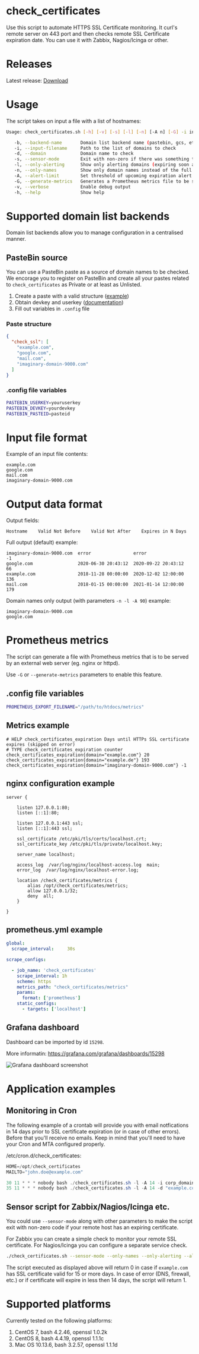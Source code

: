 # check_certificates

Use this script to automate HTTPS SSL Certificate monitoring. It curl's remote server on 443 port and then checks remote SSL Certificate expiration date. You can use it with Zabbix, Nagios/Icinga or other.

# Releases

Latest release: [Download](https://github.com/pavelkim/check_certificates/releases/latest/download/check_certificates.sh)

# Usage

The script takes on input a file with a list of hostnames:
```bash
Usage: check_certificates.sh [-h] [-v] [-s] [-l] [-n] [-A n] [-G] -i input_filename -d domain_name -b backend_name

   -b, --backend-name       Domain list backend name (pastebin, gcs, etc.)
   -i, --input-filename     Path to the list of domains to check
   -d, --domain             Domain name to check
   -s, --sensor-mode        Exit with non-zero if there was something to print out
   -l, --only-alerting      Show only alerting domains (expiring soon and erroneous)
   -n, --only-names         Show only domain names instead of the full table
   -A, --alert-limit        Set threshold of upcoming expiration alert to n days
   -G, --generate-metrics   Generates a Prometheus metrics file to be served by nginx
   -v, --verbose            Enable debug output
   -h, --help               Show help
```

# Supported domain list backends

Domain list backends allow you to manage configuration in a centralised manner.

## PasteBin source

You can use a PasteBin paste as a source of domain names to be checked. We encorage you to register on PasteBin and create all your pastes related to `check_certificates` as Private or at least as Unlisted.

1. Create a paste with a valid structure ([example](https://pastebin.com/FJFvdiPg))
1. Obtain devkey and userkey ([documentation](https://pastebin.com/doc_api#7))
1. Fill out variables in `.config` file

### Paste structure

```json
{ 
  "check_ssl": [ 
    "example.com",
    "google.com",
    "mail.com",
    "imaginary-domain-9000.com"
  ]
}
```

### .config file variables

```bash
PASTEBIN_USERKEY=youruserkey
PASTEBIN_DEVKEY=yourdevkey
PASTEBIN_PASTEID=pasteid
```

# Input file format

Example of an input file contents:
```
example.com
google.com
mail.com
imaginary-domain-9000.com
```

# Output data format

Output fields: 
```
Hostname    Valid Not Before    Valid Not After    Expires in N Days
```

Full output (default) example:
```
imaginary-domain-9000.com  error                error                -1
google.com                 2020-06-30 20:43:12  2020-09-22 20:43:12  66
example.com                2018-11-28 00:00:00  2020-12-02 12:00:00  136
mail.com                   2018-01-15 00:00:00  2021-01-14 12:00:00  179
```

Domain names only output (with parameters `-n -l -A 90`) example:
```
imaginary-domain-9000.com
google.com
```

# Prometheus metrics

The script can generate a file with Prometheus metrics that is to be served by an external web server (eg. nginx or httpd).

Use `-G` or `--generate-metrics` parameters to enable this feature.

## .config file variables

```bash
PROMETHEUS_EXPORT_FILENAME="/path/to/htdocs/metrics"
```

## Metrics example

```prometheus
# HELP check_certificates_expiration Days until HTTPs SSL certificate expires (skipped on error)
# TYPE check_certificates_expiration counter
check_certificates_expiration{domain="example.com"} 20
check_certificates_expiration{domain="example.de"} 193
check_certificates_expiration{domain="imaginary-domain-9000.com"} -1
```

## nginx configuration example

```nginx
server {

    listen 127.0.0.1:80;
    listen [::1]:80;

    listen 127.0.0.1:443 ssl;
    listen [::1]:443 ssl;

    ssl_certificate /etc/pki/tls/certs/localhost.crt;
    ssl_certificate_key /etc/pki/tls/private/localhost.key;

    server_name localhost;

    access_log  /var/log/nginx/localhost-access.log  main;
    error_log  /var/log/nginx/localhost-error.log;

    location /check_certificates/metrics {
        alias /opt/check_certificates/metrics;
        allow 127.0.0.1/32;
        deny  all;
    }

}
```

## prometheus.yml example


```yaml
global:
  scrape_interval:     30s

scrape_configs:

  - job_name: 'check_certificates'
    scrape_interval: 1h
    scheme: https
    metrics_path: "check_certificates/metrics"
    params:
      format: ['prometheus']
    static_configs:
      - targets: ['localhost']

```

## Grafana dashboard

Dashboard can be imported by id `15298`.

More informatin: https://grafana.com/grafana/dashboards/15298

![Grafana dashboard screenshot](https://grafana.com/api/dashboards/15298/images/11337/image)

# Application examples

## Monitoring in Cron

The following example of a crontab will provide you with email notfications in 14 days prior to SSL certificate expiration (or in case of other errors). Before that you'll receive no emails. Keep in mind that you'll need to have your Cron and MTA configured properly.

/etc/cron.d/check_certificates:
```java
HOME=/opt/check_certificates
MAILTO="john.doe@example.com"

30 11 * * * nobody bash ./check_certificates.sh -l -A 14 -i corp_domains.txt
35 11 * * * nobody bash ./check_certificates.sh -l -A 14 -d "example.com"
```

## Sensor script for Zabbix/Nagios/Icinga etc.

You could use `--sensor-mode` along with other parameters to make the script exit with non-zero code if your remote host has an expiring certificate. 

For Zabbix you can create a simple check to monitor your remote SSL certificate. For Nagios/Icinga you can configure a separate service check.

```bash
./check_certificates.sh --sensor-mode --only-names --only-alerting --alert-limit 14 --domain example.com
```

The script executed as displayed above will return 0 in case if `example.com` has SSL certificate valid for 15 or more days. In case of error (DNS, firewall, etc.) or if certificate will expire in less then 14 days, the script will return 1.

# Supported platforms

Currently tested on the following platforms:
1. CentOS 7, bash 4.2.46, openssl 1.0.2k
1. CentOS 8, bash 4.4.19, openssl 1.1.1c
2. Mac OS 10.13.6, bash 3.2.57, openssl 1.1.1d
